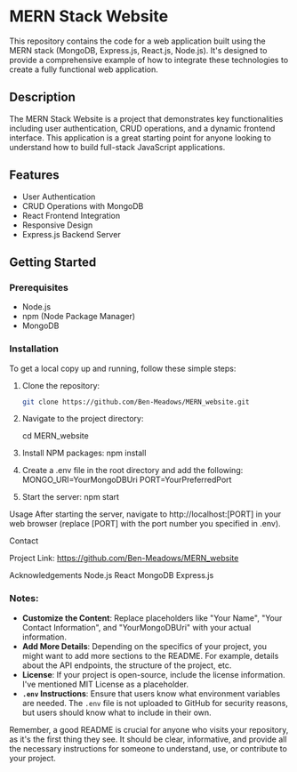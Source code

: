 # MERN Stack Website

This repository contains the code for a web application built using the MERN stack (MongoDB, Express.js, React.js, Node.js). It's designed to provide a comprehensive example of how to integrate these technologies to create a fully functional web application.

## Description

The MERN Stack Website is a project that demonstrates key functionalities including user authentication, CRUD operations, and a dynamic frontend interface. This application is a great starting point for anyone looking to understand how to build full-stack JavaScript applications.

## Features

- User Authentication
- CRUD Operations with MongoDB
- React Frontend Integration
- Responsive Design
- Express.js Backend Server

## Getting Started

### Prerequisites

- Node.js
- npm (Node Package Manager)
- MongoDB

### Installation

To get a local copy up and running, follow these simple steps:

1. Clone the repository:
   ```bash
   git clone https://github.com/Ben-Meadows/MERN_website.git
2. Navigate to the project directory:

    cd MERN_website

3. Install NPM packages:
    npm install

4. Create a .env file in the root directory and add the following:
    MONGO_URI=YourMongoDBUri
    PORT=YourPreferredPort

5. Start the server:
    npm start

Usage
After starting the server, navigate to http://localhost:[PORT] in your web browser (replace [PORT] with the port number you specified in .env).

Contact

Project Link: https://github.com/Ben-Meadows/MERN_website

Acknowledgements
Node.js
React
MongoDB
Express.js

### Notes:
- **Customize the Content**: Replace placeholders like "Your Name", "Your Contact Information", and "YourMongoDBUri" with your actual information.
- **Add More Details**: Depending on the specifics of your project, you might want to add more sections to the README. For example, details about the API endpoints, the structure of the project, etc.
- **License**: If your project is open-source, include the license information. I've mentioned MIT License as a placeholder.
- **`.env` Instructions**: Ensure that users know what environment variables are needed. The `.env` file is not uploaded to GitHub for security reasons, but users should know what to include in their own.

Remember, a good README is crucial for anyone who visits your repository, as it's the first thing they see. It should be clear, informative, and provide all the necessary instructions for someone to understand, use, or contribute to your project.







